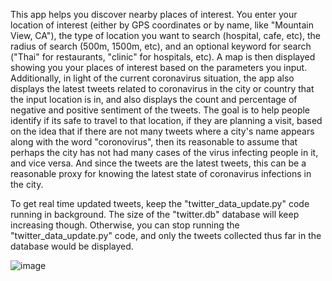 This app helps you discover nearby places of interest. You enter your location of interest (either by GPS coordinates or by name, like "Mountain View, CA"), the type of location you want to search (hospital, cafe, etc), the radius of search (500m, 1500m, etc), and an optional keyword for search ("Thai" for restaurants, "clinic" for hospitals, etc). A map is then displayed showing you your places of interest based on the parameters you input. Additionally, in light of the current coronavirus situation, the app also displays the latest tweets related to coronavirus in the city or country that the input location is in, and also displays the count and percentage of negative and positive sentiment of the tweets. The goal is to help people identify if its safe to travel to that location, if they are planning a visit, based on the idea that if there are not many tweets where a city's name appears along with the word "coronovirus", then its reasonable to assume that perhaps the city has not had many cases of the virus infecting people in it, and vice versa. And since the tweets are the latest tweets, this can be a reasonable proxy for knowing the latest state of coronavirus infections in the city.

To get real time updated tweets, keep the "twitter_data_update.py" code running in background. The size of the "twitter.db" database will keep increasing though. Otherwise, you can stop running the "twitter_data_update.py" code, and only the tweets collected thus far in the database would be displayed.

![image](https://user-images.githubusercontent.com/39755678/73805991-359ffa80-4803-11ea-959c-93771ea476ba.png)
